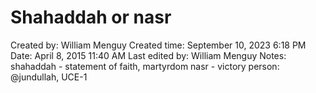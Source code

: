 # Shahaddah or nasr

Created by: William Menguy
Created time: September 10, 2023 6:18 PM
Date: April 8, 2015 11:40 AM
Last edited by: William Menguy
Notes: shahaddah - statement of faith, martyrdom
nasr - victory
person: @jundullah, UCE-1